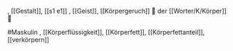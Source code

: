 , [[Gestalt]], [[s1 e1]]
, [[Geist]], [[Körpergeruch]]
🔵 der [[Worter/K/Körper]] 🧍

#Maskulin 
, [[Körperflüssigkeit]], [[Körperfett]], [[Körperfettanteil]], [[verkörpern]]